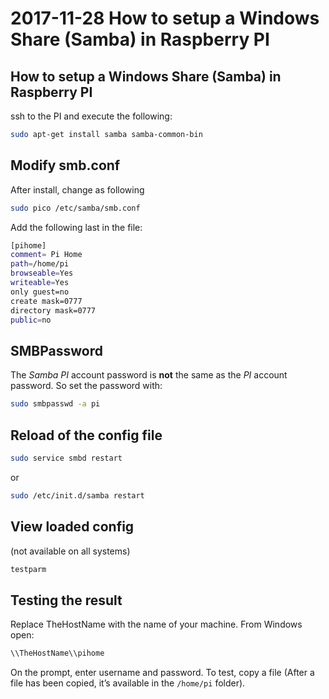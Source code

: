 # 2017-11-28 How to setup a Windows Share (Samba) in Raspberry PI

## How to setup a Windows Share (Samba) in Raspberry PI

ssh to the PI and execute the following:

```bash
sudo apt-get install samba samba-common-bin
```

## Modify smb.conf

After install, change as following

```bash
sudo pico /etc/samba/smb.conf
```

Add the following last in the file:

```bash
[pihome]
comment= Pi Home
path=/home/pi
browseable=Yes
writeable=Yes
only guest=no
create mask=0777
directory mask=0777
public=no
```

## SMBPassword

The _Samba PI_ account password is **not** the same as the _PI_ account password. So set the password with:

```bash
sudo smbpasswd -a pi
```

## Reload of the config file

```bash
sudo service smbd restart
```

or

```bash
sudo /etc/init.d/samba restart
```

## View loaded config

(not available on all systems)

```bash
testparm
```

## Testing the result

Replace TheHostName with the name of your machine. From Windows open:

```cmd
\\TheHostName\\pihome
```

On the prompt, enter username and password. To test, copy a file (After a file has been copied, it’s available in the ```/home/pi``` folder).
